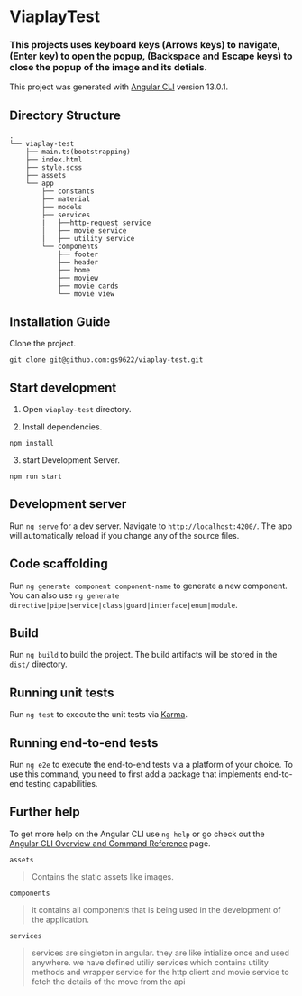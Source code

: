 # ViaplayTest

### This projects uses keyboard keys (Arrows keys) to navigate, (Enter key) to open the popup, (Backspace and Escape keys) to close the popup of the image and its detials.

This project was generated with [Angular CLI](https://github.com/angular/angular-cli) version 13.0.1.

## Directory Structure

```
.
└── viaplay-test
    ├── main.ts(bootstrapping)
    ├── index.html
    ├── style.scss
    ├── assets
    └── app
        ├── constants
        ├── material
        ├── models
        ├── services
        |   ├──http-request service
        │   ├── movie service
        |   ├── utility service
        └── components
            ├── footer
            ├── header
            ├── home
            ├── moview
            ├── movie cards
            └── movie view

```

## Installation Guide

Clone the project.

```
git clone git@github.com:gs9622/viaplay-test.git
```

## Start development

1. Open `viaplay-test` directory.

2. Install dependencies.

```
npm install
```

3. start Development Server.

```
npm run start
```

## Development server

Run `ng serve` for a dev server. Navigate to `http://localhost:4200/`. The app will automatically reload if you change any of the source files.

## Code scaffolding

Run `ng generate component component-name` to generate a new component. You can also use `ng generate directive|pipe|service|class|guard|interface|enum|module`.

## Build

Run `ng build` to build the project. The build artifacts will be stored in the `dist/` directory.

## Running unit tests

Run `ng test` to execute the unit tests via [Karma](https://karma-runner.github.io).

## Running end-to-end tests

Run `ng e2e` to execute the end-to-end tests via a platform of your choice. To use this command, you need to first add a package that implements end-to-end testing capabilities.

## Further help

To get more help on the Angular CLI use `ng help` or go check out the [Angular CLI Overview and Command Reference](https://angular.io/cli) page.

`assets`

> Contains the static assets like images.

`components`

> it contains all components that is being used in the development of the application.

`services`

> services are singleton in angular. they are like intialize once and used anywhere. we have defined utiliy services which contains utility methods and wrapper service for the http client and movie service to fetch the details of the move from the api
